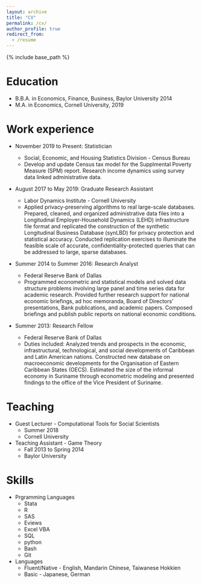 ```yaml
---
layout: archive
title: "CV"
permalink: /cv/
author_profile: true
redirect_from:
  - /resume
---
```


{% include base_path %}

Education
======
* B.B.A. in Economics, Finance, Business, Baylor University 2014
* M.A. in Economics, Cornell University, 2019 


Work experience
======
* November 2019 to Present: Statistician
  * Social, Economic, and Housing Statistics Division - Census Bureau
  * Develop and update Census tax model for the Supplmental Poverty Measure (SPM) report. Research income dynamics using survey data linked administrative data.

* August 2017 to May 2019: Graduate Research Assistant
  * Labor Dynamics Institute - Cornell University
  * Applied privacy-preserving algorithms to real large-scale databases. Prepared, cleaned, and organized administrative data files into a Longitudinal Employer-Household Dynamics (LEHD) infrastructure file format and replicated the construction of the synthetic Longitudinal Business Database (synLBD) for privacy protection and statistical accuracy. Conducted replication exercises to illuminate the feasible scale of accurate, confidentiality-protected queries that can be addressed to large, sparse databases.


* Summer 2014 to Summer 2016: Research Analyst
  * Federal Reserve Bank of Dallas
  * Programmed econometric and statistical models and solved data structure problems involving large panel and time series data for academic research. Provided further research support for national economic briefings, ad hoc memoranda, Board of Directors’ presentations, Bank publications, and academic papers. Composed briefings and publish public reports on national economic conditions.

  
* Summer 2013: Research Fellow
  * Federal Reserve Bank of Dallas
  * Duties included: Analyzed trends and prospects in the economic, infrastructural, technological, and social developments of Caribbean and Latin American nations. Constructed new database on macroeconomic developments for the Organisation of Eastern Caribbean States (OECS). Estimated the size of the informal economy in Suriname through econometric modeling and presented findings to the office of the Vice President of Suriname.  

  
Teaching
======
* Guest Lecturer - Computational Tools for Social Scientists
  * Summer 2018
  * Cornell University
* Teaching Assistant - Game Theory
  * Fall 2013 to Spring 2014
  * Baylor University

Skills
======
* Prgramming Languages
  * Stata
  * R
  * SAS
  * Eviews
  * Excel VBA
  * SQL
  * python
  * Bash
  * Git
* Languages
  * Fluent/Native - English, Mandarin Chinese, Taiwanese Hokkien
  * Basic - Japanese, German  



